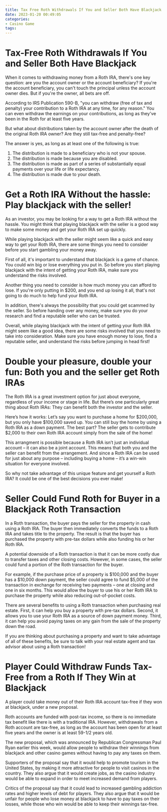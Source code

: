 ```yaml
---
title: Tax Free Roth Withdrawals If You and Seller Both Have Blackjack
date: 2023-01-20 00:49:05
categories:
- Casino Game
tags:
---
```



#  Tax-Free Roth Withdrawals If You and Seller Both Have Blackjack

When it comes to withdrawing money from a Roth IRA, there's one key question: are you the account owner or the account beneficiary? If you're the account beneficiary, you can't touch the principal unless the account owner dies. But if you're the owner, all bets are off.

According to IRS Publication 590-B, "you can withdraw (free of tax and penalty) your contribution to a Roth IRA at any time, for any reason." You can even withdraw the earnings on your contributions, as long as they've been in the Roth for at least five years.

But what about distributions taken by the account owner after the death of the original Roth IRA owner? Are they still tax-free and penalty-free?

The answer is yes, as long as at least one of the following is true:

1. The distribution is made to a beneficiary who is not your spouse.
2. The distribution is made because you are disabled.
3. The distribution is made as part of a series of substantially equal payments over your life or life expectancy.
4. The distribution is made due to your death.

#  Get a Roth IRA Without the hassle: Play blackjack with the seller!

As an investor, you may be looking for a way to get a Roth IRA without the hassle. You might think that playing blackjack with the seller is a good way to make some money and get your Roth IRA set up quickly.

While playing blackjack with the seller might seem like a quick and easy way to get your Roth IRA, there are some things you need to consider before you start gambling your money away.

First of all, it's important to understand that blackjack is a game of chance. You could win big or lose everything you put in. So before you start playing blackjack with the intent of getting your Roth IRA, make sure you understand the risks involved.

Another thing you need to consider is how much money you can afford to lose. If you're only putting in $200, and you end up losing it all, that's not going to do much to help fund your Roth IRA.

In addition, there's always the possibility that you could get scammed by the seller. So before handing over any money, make sure you do your research and find a reputable seller who can be trusted.

Overall, while playing blackjack with the intent of getting your Roth IRA might seem like a good idea, there are some risks involved that you need to take into consideration. Make sure you have enough money to lose, find a reputable seller, and understand the risks before jumping in head first!

#  Double your pleasure, double your fun: Both you and the seller get Roth IRAs

The Roth IRA is a great investment option for just about everyone, regardless of your income or stage in life. But there’s one particularly great thing about Roth IRAs: They can benefit both the investor and the seller.

Here’s how it works: Let’s say you want to purchase a home for $200,000, but you only have $100,000 saved up. You can still buy the home by using a Roth IRA as a down payment. The best part? The seller gets to contribute $2,000 to their own Roth IRA account simply from the sale of the home!

This arrangment is possible because a Roth IRA isn’t just an individual account – it can also be a joint account. This means that both you and the seller can benefit from the arrangement. And since a Roth IRA can be used for just about any purpose – including buying a home – it’s a win-win situation for everyone involved.

So why not take advantage of this unique feature and get yourself a Roth IRA? It could be one of the best decisions you ever make!

#  Seller Could Fund Roth for Buyer in a Blackjack Roth Transaction

In a Roth transaction, the buyer pays the seller for the property in cash using a Roth IRA. The buyer then immediately converts the funds to a Roth IRA and takes title to the property. The result is that the buyer has purchased the property with pre-tax dollars while also funding his or her Roth IRA.

A potential downside of a Roth transaction is that it can be more costly due to transfer taxes and other closing costs. However, in some cases, the seller could fund a portion of the Roth transaction for the buyer.

For example, if the purchase price of a property is $100,000 and the buyer has a $10,000 down payment, the seller could agree to fund $5,000 of the transaction in exchange for receiving two payments – one at closing and one in six months. This would allow the buyer to use his or her Roth IRA to purchase the property while also reducing out-of-pocket costs.

There are several benefits to using a Roth transaction when purchasing real estate. First, it can help you buy a property with pre-tax dollars. Second, it allows you to use your Roth IRA as a source of down payment money. Third, it can help you avoid paying taxes on any gain from the sale of the property down the road.

If you are thinking about purchasing a property and want to take advantage of all of these benefits, be sure to talk with your real estate agent and tax advisor about using a Roth transaction!

#  Player Could Withdraw Funds Tax-Free from a Roth If They Win at Blackjack

A player could take money out of their Roth IRA account tax-free if they won at blackjack, under a new proposal.

Roth accounts are funded with post-tax income, so there is no immediate tax benefit like there is with a traditional IRA. However, withdrawals from a Roth account are tax-free, as long as the account has been open for at least five years and the owner is at least 59-1/2 years old.

The new proposal, which was announced by Republican Congressman Paul Ryan earlier this week, would allow people to withdraw their winnings from blackjack and other casino games without having to pay any taxes on them.

Supporters of the proposal say that it would help to promote tourism in the United States, by making it more attractive for people to visit casinos in the country. They also argue that it would create jobs, as the casino industry would be able to expand in order to meet increased demand from players.

Critics of the proposal say that it could lead to increased gambling addiction rates and higher levels of debt for players. They also argue that it would be unfair for people who lose money at blackjack to have to pay taxes on their losses, while those who win would be able to keep their winnings tax-free.